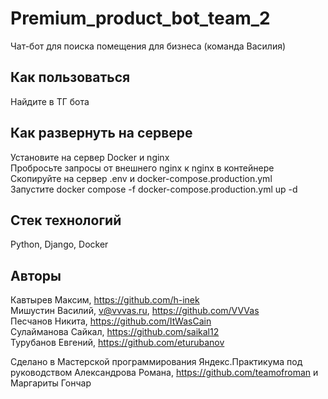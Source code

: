 # Premium_product_bot_team_2
Чат-бот для поиска помещения для бизнеса (команда Василия)  

## Как пользоваться
Найдите в ТГ бота  

## Как развернуть на сервере
Установите на сервер Docker и nginx  
Пробросьте запросы от внешнего nginx к nginx в контейнере  
Скопируйте на сервер .env и docker-compose.production.yml  
Запустите docker compose -f docker-compose.production.yml up -d  

## Стек технологий
Python, Django, Docker  

## Авторы
Кавтырев Максим, https://github.com/h-inek  
Мишустин Василий, v@vvvas.ru, https://github.com/VVVas  
Песчанов Никита, https://github.com/ItWasCain  
Сулайманова Сайкал, https://github.com/saikal12  
Турубанов Евгений, https://github.com/eturubanov  

Сделано в Мастерской программирования Яндекс.Практикума под руководством Александрова Романа, https://github.com/teamofroman и Маргариты Гончар  
